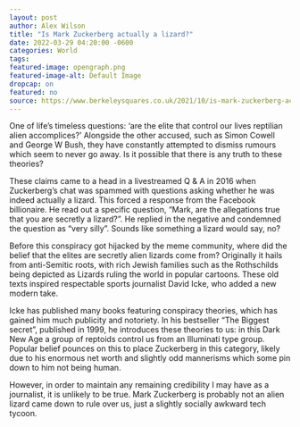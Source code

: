 ```yaml
---
layout: post
author: Alex Wilson 
title: "Is Mark Zuckerberg actually a lizard?"
date: 2022-03-29 04:20:00 -0600
categories: World  
tags: 
featured-image: opengraph.png
featured-image-alt: Default Image
dropcap: on 
featured: no 
source: https://www.berkeleysquares.co.uk/2021/10/is-mark-zuckerberg-actually-a-lizard/ 
---
```

One of life’s timeless questions: ‘are the elite that control our lives reptilian alien accomplices?’ Alongside the other accused, such as Simon Cowell and George W Bush, they have constantly attempted to dismiss rumours which seem to never go away. Is it possible that there is any truth to these theories?

These claims came to a head in a livestreamed Q & A in 2016 when Zuckerberg’s chat was spammed with questions asking whether he was indeed actually a lizard. This forced a response from the Facebook billionaire. He read out a specific question, “Mark, are the allegations true that you are secretly a lizard?”. He replied in the negative and condemned the question as “very silly”. Sounds like something a lizard would say, no?

Before this conspiracy got hijacked by the meme community, where did the belief that the elites are secretly alien lizards come from? Originally it hails from anti-Semitic roots, with rich Jewish families such as the Rothschilds being depicted as Lizards ruling the world in popular cartoons. These old texts inspired respectable sports journalist David Icke, who added a new modern take.

Icke has published many books featuring conspiracy theories, which has gained him much publicity and notoriety. In his bestseller “The Biggest secret”, published in 1999, he introduces these theories to us: in this Dark New Age a group of reptoids control us from an Illuminati type group. Popular belief pounces on this to place Zuckerberg in this category, likely due to his enormous net worth and slightly odd mannerisms which some pin down to him not being human.

However, in order to maintain any remaining credibility I may have as a journalist, it is unlikely to be true. Mark Zuckerberg is probably not an alien lizard came down to rule over us, just a slightly socially awkward tech tycoon.



